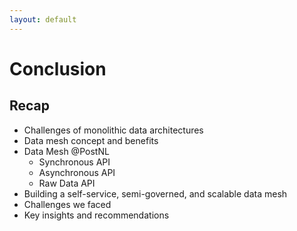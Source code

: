 ```yaml
---
layout: default
---
```

# Conclusion
## Recap

<v-clicks>

- Challenges of monolithic data architectures
- Data mesh concept and benefits
- Data Mesh @PostNL
  - Synchronous API
  - Asynchronous API
  - Raw Data API
- Building a self-service, semi-governed, and scalable data mesh
- Challenges we faced
- Key insights and recommendations

</v-clicks>

<Footer/>